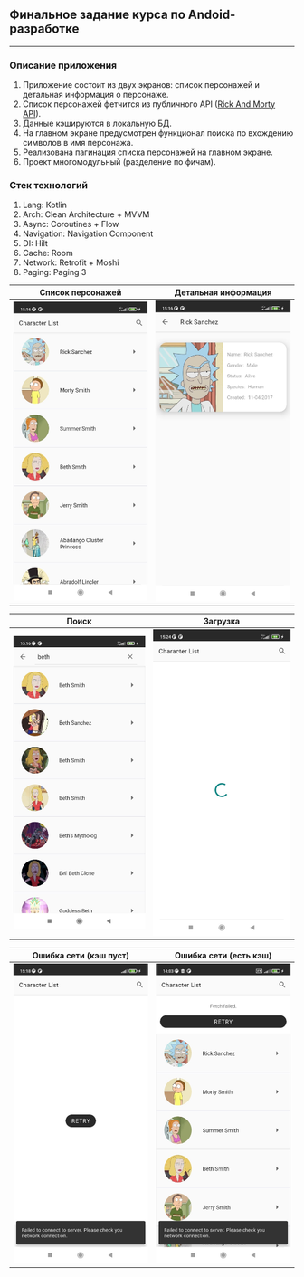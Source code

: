 ## Финальное задание курса по Andoid-разработке
___

### Описание приложения
1. Приложение состоит из двух экранов: список персонажей и детальная информация о персонаже.
2. Список персонажей фетчится из публичного API ([Rick And Morty API](https://rickandmortyapi.com/documentation)).
3. Данные кэшируются в локальную БД.
4. На главном экране предусмотрен функционал поиска по вхождению символов в имя персонажа.
5. Реализована пагинация списка персонажей на главном экране.
6. Проект многомодульный (разделение по фичам).

### Стек технологий
1. Lang: Kotlin
2. Arch: Clean Architecture + MVVM
3. Async: Coroutines + Flow
4. Navigation: Navigation Component
5. DI: Hilt
6. Cache: Room
7. Network: Retrofit + Moshi
8. Paging: Paging 3

Список персонажей          |  Детальная информация
:-------------------------:|:-------------------------:
![image](screenshots/1.jpg)|  ![image](screenshots/2.jpg)

Поиск                      |  Загрузка
:-------------------------:|:-------------------------:
![image](screenshots/3.jpg)| ![image](screenshots/4.jpg)

Ошибка сети (кэш пуст)     |  Ошибка сети (есть кэш)
:-------------------------:|:-------------------------:
![image](screenshots/5.jpg)| ![image](screenshots/6.jpg)

